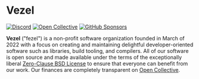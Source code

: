 # Vezel

[![Discord](https://img.shields.io/discord/960716713136095232?color=peru&label=discord)](https://discord.gg/wtzCfaX2Nj)
[![Open Collective](https://img.shields.io/opencollective/backers/vezel?color=mediumorchid&label=open%20collective)](https://opencollective.com/vezel)
[![GitHub Sponsors](https://img.shields.io/github/sponsors/vezel-dev?color=mediumorchid&label=github%20sponsors)](https://github.com/sponsors/vezel-dev)

**Vezel** ("fezel") is a non-profit software organization founded in March of
2022 with a focus on creating and maintaining delightful developer-oriented
software such as libraries, build tooling, and compilers. All of our software is
open source and made available under the terms of the exceptionally liberal
[Zero-Clause BSD License](https://opensource.org/license/0bsd) to ensure that
everyone can benefit from our work. Our finances are completely transparent on
[Open Collective](https://opencollective.com/vezel/transactions).

